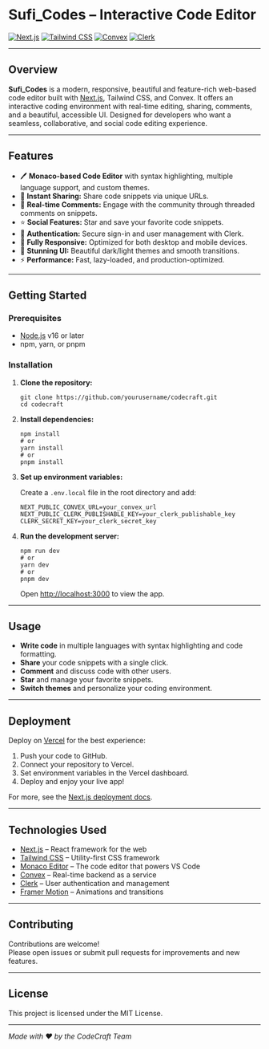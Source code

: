 # Sufi_Codes – Interactive Code Editor

[![Next.js](https://img.shields.io/badge/Next.js-14-blue?logo=next.js&logoColor=white)](https://nextjs.org)
[![Tailwind CSS](https://img.shields.io/badge/Tailwind_CSS-3.0-blue?logo=tailwind-css&logoColor=white)](https://tailwindcss.com)
[![Convex](https://img.shields.io/badge/Convex-Backend-blue?logo=convex&logoColor=white)](https://convex.dev)
[![Clerk](https://img.shields.io/badge/Clerk-Auth-blue?logo=clerk&logoColor=white)](https://clerk.com)

---

## Overview

**Sufi_Codes** is a modern, responsive, beautiful and feature-rich web-based code editor built with [Next.js](https://nextjs.org), Tailwind CSS, and Convex. It offers an interactive coding environment with real-time editing, sharing, comments, and a beautiful, accessible UI. Designed for developers who want a seamless, collaborative, and social code editing experience.

---

## Features

- 🖊️ **Monaco-based Code Editor** with syntax highlighting, multiple language support, and custom themes.
- 🚀 **Instant Sharing:** Share code snippets via unique URLs.
- 💬 **Real-time Comments:** Engage with the community through threaded comments on snippets.
- ⭐ **Social Features:** Star and save your favorite code snippets.
- 👤 **Authentication:** Secure sign-in and user management with Clerk.
- 📱 **Fully Responsive:** Optimized for both desktop and mobile devices.
- 🎨 **Stunning UI:** Beautiful dark/light themes and smooth transitions.
- ⚡ **Performance:** Fast, lazy-loaded, and production-optimized.

---

## Getting Started

### Prerequisites

- [Node.js](https://nodejs.org/) v16 or later
- npm, yarn, or pnpm

### Installation

1. **Clone the repository:**
    ```
    git clone https://github.com/yourusername/codecraft.git
    cd codecraft
    ```

2. **Install dependencies:**
    ```
    npm install
    # or
    yarn install
    # or
    pnpm install
    ```

3. **Set up environment variables:**

    Create a `.env.local` file in the root directory and add:

    ```
    NEXT_PUBLIC_CONVEX_URL=your_convex_url
    NEXT_PUBLIC_CLERK_PUBLISHABLE_KEY=your_clerk_publishable_key
    CLERK_SECRET_KEY=your_clerk_secret_key
    ```

4. **Run the development server:**
    ```
    npm run dev
    # or
    yarn dev
    # or
    pnpm dev
    ```

    Open [http://localhost:3000](http://localhost:3000) to view the app.

---

## Usage

- **Write code** in multiple languages with syntax highlighting and code formatting.
- **Share** your code snippets with a single click.
- **Comment** and discuss code with other users.
- **Star** and manage your favorite snippets.
- **Switch themes** and personalize your coding environment.

---

## Deployment

Deploy on [Vercel](https://vercel.com/new?utm_medium=default-template&filter=next.js&utm_source=create-next-app&utm_campaign=create-next-app-readme) for the best experience:

1. Push your code to GitHub.
2. Connect your repository to Vercel.
3. Set environment variables in the Vercel dashboard.
4. Deploy and enjoy your live app!

For more, see the [Next.js deployment docs](https://nextjs.org/docs/app/building-your-application/deploying).

---

## Technologies Used

- [Next.js](https://nextjs.org) – React framework for the web
- [Tailwind CSS](https://tailwindcss.com) – Utility-first CSS framework
- [Monaco Editor](https://microsoft.github.io/monaco-editor/) – The code editor that powers VS Code
- [Convex](https://convex.dev) – Real-time backend as a service
- [Clerk](https://clerk.com) – User authentication and management
- [Framer Motion](https://www.framer.com/motion/) – Animations and transitions

---

## Contributing

Contributions are welcome!  
Please open issues or submit pull requests for improvements and new features.

---

## License

This project is licensed under the MIT License.

---

_Made with ❤️ by the CodeCraft Team_
